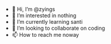 - 👋 Hi, I’m @zyings
- 👀 I’m interested in nothing
- 🌱 I’m currently learning santi
- 💞️ I’m looking to collaborate on coding
- 📫 How to reach me noway

<!---
zyings/zyings is a ✨ special ✨ repository because its `README.md` (this file) appears on your GitHub profile.
You can click the Preview link to take a look at your changes.
--->
